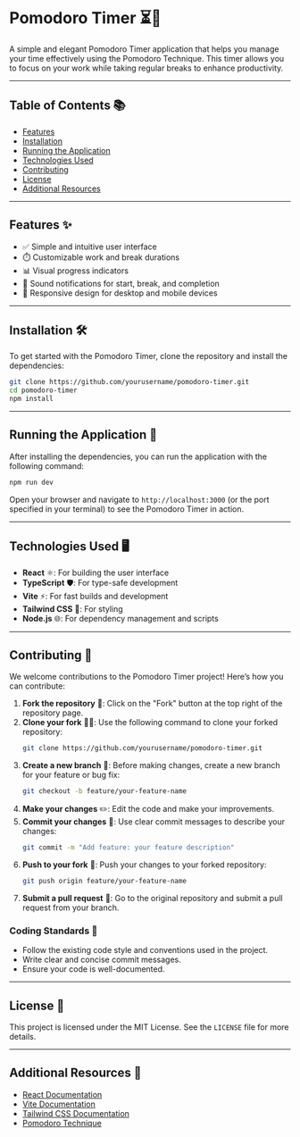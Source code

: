 # Pomodoro Timer ⏳🍅

A simple and elegant Pomodoro Timer application that helps you manage your time effectively using the Pomodoro Technique. This timer allows you to focus on your work while taking regular breaks to enhance productivity.

---

## Table of Contents 📚
- [Features](#features)
- [Installation](#installation)
- [Running the Application](#running-the-application)
- [Technologies Used](#technologies-used)
- [Contributing](#contributing)
- [License](#license)
- [Additional Resources](#additional-resources)

---

## Features ✨
- ✅ Simple and intuitive user interface
- ⏱️ Customizable work and break durations
- 📊 Visual progress indicators
- 🔔 Sound notifications for start, break, and completion
- 📱 Responsive design for desktop and mobile devices

---

## Installation 🛠️
To get started with the Pomodoro Timer, clone the repository and install the dependencies:

```bash
git clone https://github.com/yourusername/pomodoro-timer.git
cd pomodoro-timer
npm install
```

---

## Running the Application 🚀
After installing the dependencies, you can run the application with the following command:

```bash
npm run dev
```

Open your browser and navigate to `http://localhost:3000` (or the port specified in your terminal) to see the Pomodoro Timer in action.

---

## Technologies Used 🖥️
- **React** ⚛️: For building the user interface
- **TypeScript** 🛡️: For type-safe development
- **Vite** ⚡: For fast builds and development
- **Tailwind CSS** 🎨: For styling
- **Node.js** 🌐: For dependency management and scripts

---

## Contributing 🤝
We welcome contributions to the Pomodoro Timer project! Here’s how you can contribute:

1. **Fork the repository** 🍴: Click on the "Fork" button at the top right of the repository page.
2. **Clone your fork** 🧑‍💻: Use the following command to clone your forked repository:
   ```bash
   git clone https://github.com/yourusername/pomodoro-timer.git
   ```
3. **Create a new branch** 🌿: Before making changes, create a new branch for your feature or bug fix:
   ```bash
   git checkout -b feature/your-feature-name
   ```
4. **Make your changes** ✏️: Edit the code and make your improvements.
5. **Commit your changes** 💾: Use clear commit messages to describe your changes:
   ```bash
   git commit -m "Add feature: your feature description"
   ```
6. **Push to your fork** 🚢: Push your changes to your forked repository:
   ```bash
   git push origin feature/your-feature-name
   ```
7. **Submit a pull request** 🔄: Go to the original repository and submit a pull request from your branch.

### Coding Standards 📝
- Follow the existing code style and conventions used in the project.
- Write clear and concise commit messages.
- Ensure your code is well-documented.

---

## License 📜
This project is licensed under the MIT License. See the `LICENSE` file for more details.

---

## Additional Resources 📖
- [React Documentation](https://reactjs.org/docs/getting-started.html)
- [Vite Documentation](https://vitejs.dev/guide/)
- [Tailwind CSS Documentation](https://tailwindcss.com/docs)
- [Pomodoro Technique](https://francescocirillo.com/pages/pomodoro-technique)
